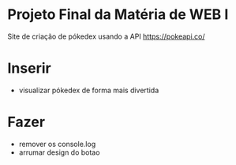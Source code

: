 # Projeto Final da Matéria de WEB I

Site de criação de pókedex usando a API https://pokeapi.co/

# Inserir

- visualizar pókedex de forma mais divertida

# Fazer

- remover os console.log
- arrumar design do botao